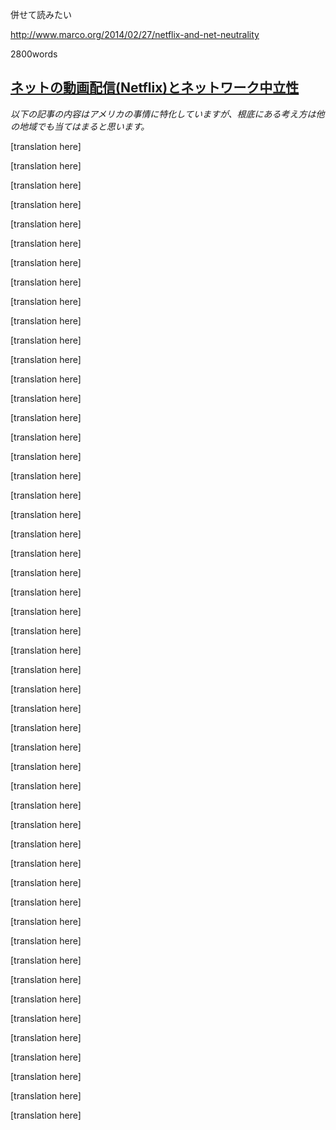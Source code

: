 併せて読みたい 

http://www.marco.org/2014/02/27/netflix-and-net-neutrality

2800words


<!--original
[Netflix and Net Neutrality](http://stratechery.com/2014/netflix-net-neutrality/ "Netflix and Net Neutrality")
--------------------------------------------------------------------------------------------------------------
-->
[ネットの動画配信(Netflix)とネットワーク中立性](http://stratechery.com/2014/netflix-net-neutrality/ "Netflix and Net Neutrality")
--------------------------------------------------------------------------------------------------------------

<!--original
Thursday, February 27, 2014 — [Tweet this
article](http://twitter.com/home?status=Netflix%20and%20Net%20Neutrality%20@stratechery%20http://stratechery.com/2014/netflix-net-neutrality/ "Tweet this article")
-->

<!--original
*This article is by definition very US-centric, but the general
principles apply broadly*
-->
*以下の記事の内容はアメリカの事情に特化していますが、根底にある考え方は他の地域でも当てはまると思います。*

<!--original
For anyone remotely connected to technology, the idea that net
neutrality is an unabashed good seems incontrovertible, and one of the
most popular examples of why it matters is Netflix. Consumers get a
video competitor to their cable provider over said cable provider’s
pipes; surely the end of net neutrality would mean the end of Netflix!
For example, consider this section from Netflix CEO Reed Hastings’ [2014
letter to
shareholders](http://files.shareholder.com/downloads/NFLX/2913616374x0x720306/119321bc-89c3-4306-93ac-93c02da2354f/Q4%2013%20Letter%20to%20shareholders.pdf):
-->



<!--original
> Unfortunately, Verizon successfully challenged the U.S. net neutrality
> rules. In principle, a domestic ISP now can legally impede the video
> streams that members request from Netflix, degrading the experience we
> jointly provide. The motivation could be to get Netflix to pay fees to
> stop this degradation. Were this draconian scenario to unfold with
> some ISP, we would vigorously protest and encourage our members to
> demand the open Internet they are paying their ISP to deliver.
-->

[translation here]

<!--original
And yet, just last week, Netflix – without much protest – did exactly
what Hastings described: they [paid
Comcast](http://online.wsj.com/news/articles/SB10001424052702304834704579401071892041790?mg=reno64-wsj&url=http%3A%2F%2Fonline.wsj.com%2Farticle%2FSB10001424052702304834704579401071892041790.html&fpid=2,7,121,122,201,401,641,1009)
to stop the degradation of Netflix’s services, and are expected to reach
a deal with Verizon and other ISPs soon. The stock market promptly
punished Netflix, sending the stock down 3.4 percent the day after the
announcement.
-->

[translation here]

<!--original
Oh, wait, never mind: the stock was **up** 3.4 percent, [hitting an
all-time
high](http://www.mercurynews.com/business/ci_25216762/comcast-deal-sends-netflix-record-highs-verizon-may)
of \$447. This may be the opposite of what most tech observers expected,
but Wall Street is not stupid: this is a great deal for Netflix, a
company who has every incentive to *not* support true, end-to-end net
neutrality.
-->

[translation here]

<!--original
#### Defining Net Neutrality
-->

[translation here]

<!--original
The first problem with the net neutrality debate is that there are three
competing definitions:
-->

[translation here]

<!--original
-   **The public definition** – For most people, particularly those of
    us in the tech industry, net neutrality means non-discrimination
    against packets from origin to destination. A packet from Netflix or
    YouTube or PornHub or the New York Times is treated and priced the
    exact same from server to client and back again.
-->

[translation here]

<!--original
-   **The legal definition** – The FCC’s [Open Internet
    rules](http://www.fcc.gov/guides/open-internet), which were ruled as
    [overreaching](http://www.bloomberg.com/news/2014-01-14/verizon-wins-net-neutrality-court-ruling-against-fcc.html)
    by the U.S. Court of Appeals in Washington, yet still apply to
    Comcast due to an agreement they signed as part of their acquisition
    of NBC Universal, only ever applied to traffic *within* an ISP’s
    network; in other words, once data is within Comcast or Verizon’s
    network, they can’t discriminate, delivering some data faster or
    slower. The Netflix/Comcast deal, on the other hand, is about
    peering: the point at which data enters the Comcast network (there
    is a useful overview of peering available
    [here](http://www.btigresearch.com/2014/02/11/forget-net-neutrality-peering-and-interconnection-set-to-be-the-internet-issue-of-2014/#ixzz2tEtvJnuH)).
    This is not (and never was) covered by net neutrality, as many geeks
    are now learning to their dismay.
-->

[translation here]

<!--original
-   **The Netflix definition** – Netflix has a subtly different view,
    best articulated by Reed Hastings himself in [a Facebook
    post](https://www.facebook.com/reed1960/posts/10150706947044584) two
    years ago:
-->

[translation here]

<!--original
    > Comcast no longer following net neutrality principles.
    >
    > Comcast should apply caps equally, or not at all.
    >
    > I spent the weekend enjoying four good internet video apps on my
    > Xbox: Netflix, HBO GO, Xfinity, and Hulu.
    >
    > When I watch video on my Xbox from three of these four apps, it
    > counts against my Comcast internet cap. When I watch through
    > Comcast’s Xfinity app, however, it does not count against my
    > Comcast internet cap.
    >
    > For example, if I watch last night’s SNL episode on my Xbox
    > through the Hulu app, it eats up about one gigabyte of my cap, but
    > if I watch that same episode through the Xfinity Xbox app, it
    > doesn’t use up my cap at all.
    >
    > The same device, the same IP address, the same wifi, the same
    > internet connection, but totally different cap treatment.
    >
    > In what way is this neutral?
-->

[translation here]

<!--original
    What Netflix is most concerned about from a non-discrimination
    standpoint [are broadband
    caps](http://apps.fcc.gov/ecfs/document/view?id=7021917119), and,
    more broadly, usage-based broadband pricing. It’s not that their
    position differs on a point-by-point basis from most net neutrality
    advocates; rather, the priorities are different.
-->

[translation here]

<!--original
#### Why the Comcast Agreement is Good for Netflix
-->

[translation here]

<!--original
This deal is in many ways a win-win for Netflix: they are likely paying
less for better quality.
-->

[translation here]

<!--original
Previously Netflix paid backbone providers such as Cogent for transit;
it was then Cogent’s responsibility to interface with last mile provides
such as Comcast or Verizon. Cogent [made a lot of
noise](http://arstechnica.com/information-technology/2014/02/netflix-packets-being-dropped-every-day-because-verizon-wants-more-money/)
about Comcast and other ISPs wanting to get paid on both sides – by
customers for Internet access, and Cogent for peering agreements – but
the truth is Cogent was just as duplicitous: they wanted to be paid by
Netflix on one side, and effectively subsidized by ISPs on the other.
-->

[translation here]

<!--original
Free peering agreements between Internet providers were premised on the
idea that a roughly equal amount of traffic was going in both
directions, meaning there was no net increase in cost as a result of a
peering agreement. Netflix, though, changed that equation by moving as
much as 30% of all the United States’ internet traffic in one direction
(on Cogent’s backbone). Cogent’s insistence on “free” peering, then, was
not at all consistent with such previous agreements: Cogent was not
carrying an in-kind amount of traffic in exchange for the traffic they
were dumping onto ISPs.
-->

[translation here]

<!--original
As an analogy, suppose my friend Bob and I agreed to watch the other’s
dog in the event of a trip or vacation. We both travel about three weeks
of the year, so while I have to watch Bob’s dog for three weeks, he
watches mine for three weeks as well. While the specific amount of
travel may vary year-by-year, it all evens out in the end, and we’re
both happy. A few years later, though, I take a job as a consultant, and
am suddenly traveling 30 weeks a year. Wouldn’t it be unfair for me to
insist that Bob hold to the terms of our agreement, even though it
entails him watching my dog 27 weeks more than I watch his? Yet that is
exactly what Cogent was demanding for direct access to ISPs’ networks,
and the ISPs in turn demanded compensation (keep in mind, Netflix has
*always* been free to use the open Internet to reach customers; they
simply find the performance unacceptable and wants shortcuts into ISP
networks).
-->

[translation here]

<!--original
With this deal, Netflix has effectively cut out the middleman Cogent,
and is sending traffic directly from their servers onto Comcast’s
network. Not only will this mean better quality for Netflix customers on
Comcast, but it also raises the barrier of entry for potential Netflix
competitors. Netflix currently has unique leverage over Comcast due to
Comcast’s proposed merger with Time Warner, which, combined with their
brand name and favorability amongst customers and regulators likely
meant they got a [great
deal](http://variety.com/2014/digital/news/why-netflix-is-actually-the-big-winner-in-the-comcast-bandwidth-deal-1201118421/);
future Netflix competitors, forced to go over the open Internet or rely
on providers like Cogent will be at both a cost and quality
disadvantage.
-->

[translation here]

<!--original
Most importantly, though, Netflix has to be thrilled that *Netflix* –
not end-users – is paying for better Netflix video, shrouding the extent
to which end-users are subsidizing Netflix.
-->

[translation here]

<!--original
#### Who Pays for Broadband?
-->

[translation here]

<!--original
There’s no question, at least in my mind, that broadband is just as much
a requirement for day-to-day life as is electricity, water, sewage,
paved roads, etc. And, like said utilities, broadband lends itself to a
[natural monopoly](http://en.wikipedia.org/wiki/Natural_monopoly); the
cost of capital for building out a network are so great that the
economics demand a single provider.
-->

[translation here]

<!--original
The primary way to deal with natural monopolies is to either have said
service provided by the government or provided by a private firm that is
heavily regulated with strict requirements about widespread access
combined with (relatively) high prices. This is indeed the case with
electricity, water, sewage, and
roads.^[1](#footnote_0_696 "Problems with these models arise when pricing becomes unregulated, or not included at all")^
-->

[translation here]

<!--original
The problem with regulating broadband in this way, though, is that the
definition of acceptable broadband is much more of a moving target. As
Marc Andreessen memorably put it on Twitter:
-->

[translation here]

<!--original
> [@mattyglesias](https://twitter.com/mattyglesias)
> [@binarybits](https://twitter.com/binarybits) Because sewers and
> electricity are far more static markets than broadband. You don't shit
> 10x as much every 3 yrs.
>
> — Marc Andreessen (@pmarca) [February 23,
> 2014](https://twitter.com/pmarca/statuses/437683055629570048)
-->

[translation here]

<!--original
Remember, the United States is a country where one of the two major
political parties routinely threatens to default on the nation’s debt to
score political points. Infrastructure investment is embarrassingly low
in things like roads and bridges, much less in environmentally
sustainable power like
nuclear;^[2](#footnote_1_696 "If there is one thing to take away from this article as a whole, it is that everything is a tradeoff. I know my aside on nuclear just upset a lot of you, but when you consider the relative cost and capacity of wind, solar, etc, and the environmental destruction caused by fossil fuels, non-polluting nuclear and its spent fuel risks makes a lot of sense. Tradeoffs.")^
to put the future of broadband, something that requires continual
investment, into the hands of such a dysfunctional government seems
foolhardy at best.
-->

[translation here]

<!--original
And yet, the fact that wired broadband in particular is a natural
monopoly remains, raising the question of how you incentivize investment
in ever faster broadband? There are three main
options:^[3](#footnote_2_696 "Google Fiber is a fourth: building a straight-up competitor, natural monopoly economics be damned. It’s possible because Google already has its own backhaul network, but I have trouble seeing how it will scale at least in the near term")^
-->

[translation here]

<!--original
-   **Government mandate** – Given the assumption that broadband is a
    economic necessity, this is the prescription that follows.
    Unfortunately, the same pragmatic problems that make
    government-provided broadband a likely non-starter plague this as
    well; Republicans in particular have actively opposed any sort of
    telecom regulation, even before you get to the incentive problems of
    mandates versus markets.
-->

[translation here]

<!--original
-   **Discriminatory pricing** – Companies like Amazon know that [every
    100ms
    delay](http://blog.gigaspaces.com/amazon-found-every-100ms-of-latency-cost-them-1-in-sales/)
    causes them to lose sales; that makes guaranteed access to end users
    exceptionally valuable. It’s the same thing with Google, Netflix,
    and most other Internet companies. Comcast and other ISPs would
    certainly be incentivized to improve their networks if they knew
    that said companies would compensate them accordingly.
-->

[translation here]

<!--original
    To some extent, this is exactly what just happened with the Netflix
    peering agreement, although true discrimination within their network
    would incentivize Comcast even more.
-->

[translation here]

<!--original
-   **Usage-based pricing** – With usage-based pricing, if you use more
    data, you pay more; use less, pay less. As we’ve seen with wireless,
    this strongly incentivizes network providers to increase broadband
    capacity. It’s no accident that the rollout of LTE in the US was
    combined with the imposition of data caps, just as it’s not an
    accident that the US has far better LTE penetration than anywhere
    else in the world. This despite the fact that providing wireless
    service in the US is much more difficult than just about anywhere
    else in the world due to sheer physical size and effective
    NIMBYism.^[4](#footnote_3_696 "NIMBY = Not In My BackYard")^ AT&T,
    Verizon, etc. want you to use as much data as possible as quickly as
    possible, and to charge you for the privilege.
-->

[translation here]

<!--original
#### Making Tradeoffs
-->

[translation here]

<!--original
In the end, each of these options presents a different set of tradeoffs
among three competing ideals:
-->

[translation here]

<!--original
-   Continual investment in faster and more accessible broadband
-   Non-discriminatory treatment of data
-   Unlimited access
-->

[translation here]

<!--original
There is no approach, at least given the United State’s political
realities, that allows for all three; this is “Fast/Good/Cheap Choose
Two” applied to Internet access.
-->

[translation here]

<!--original
Thus, we need to make choices based on priorities. From my perspective,
the most important of these ideals is the non-discriminatory treatment
of data. This is what makes the Internet so profound, and what enables
new companies to disrupt the market and improve the lives of millions.
It must be protected not just within an ISPs network, but all across the
entire Internet including peering.
-->

[translation here]

<!--original
The second most important is continual investment in faster and more
accessible broadband. The flip-side of the Internet being so profound is
that improved access has an exponential return both from an economic as
well as from a societal impact perspective.
-->

[translation here]

<!--original
That leaves unlimited access on the chopping block. While I love the
idea of unlimited data, I also am aware that nothing comes for free; in
the case of unlimited data, the cost we are paying is underinvestment
and/or discriminatory treatment of data. Therefore I believe the best
approach to broadband is usage-based payment by both upstream and
downstream, with no payments in the middle.
-->

[translation here]

<!--original
The way this would have played out in the case of Netflix is that:
-->

[translation here]

<!--original
-   Netflix would pay more at the point of origin to compensate backbone
    providers for the massive amount of data they generate
-   ISP customers who watch the most video would pay more
-->

[translation here]

<!--original
It’s the latter result that terrifies Netflix, and is why, in the end,
they are not an ally of those of us who desire true net neutrality.
Currently non-Netflix broadband subscribers are effectively subsidizing
Netflix viewers; they use much less capacity, yet pay the same price.
This needs to change for the sake of true net neutrality, and if it
results in Netflix losing subscribers, so be it.
-->

[translation here]

<!--original
Unfortunately, this agreement and the others that are soon to follow
makes such an arrangement unlikely. Comcast and company are getting
paid, so they’re happy, and Netflix is disguising their true cost to end
users so they are happy as well. It’s non-Netflix users, and, more
distressingly, the startups and services that have yet to be created who
are ultimately paying the price.
-->

[translation here]

<!--original
1.  Problems with these models arise when pricing becomes unregulated,
    or not included at all [↩](#identifier_0_696)
2.  If there is one thing to take away from this article as a whole, it
    is that **everything** is a tradeoff. I know my aside on nuclear
    just upset a lot of you, but when you consider the relative cost and
    capacity of wind, solar, etc, and the environmental destruction
    caused by fossil fuels, non-polluting nuclear and its spent fuel
    risks makes a lot of sense. Tradeoffs. [↩](#identifier_1_696)
3.  Google Fiber is a fourth: building a straight-up competitor, natural
    monopoly economics be damned. It’s possible because Google already
    has its own backhaul network, but I have trouble seeing how it will
    scale at least in the near term [↩](#identifier_2_696)
4.  NIMBY = Not In My BackYard [↩](#identifier_3_696)
-->

[translation here]

<!--original
*[Tweet this
article](http://twitter.com/home?status=Netflix%20and%20Net%20Neutrality%20@stratechery%20http://stratechery.com/2014/netflix-net-neutrality/ "Tweet this article"),
follow Ben [@monkbent](http://twitter.com/monkbent) & get updates
[@stratechery](http://twitter.com/stratechery) or [by
email](http://stratechery.com/theme/week-in-review/)*
-->

[translation here]

<!--original
← [The Nokia X](http://stratechery.com/2014/nokia-x/)
-->

[translation here]

<!--original
[The Cost of Bitcoin](http://stratechery.com/2014/cost-bitcoin/) →
-->

[translation here]

<!--original
[![stratēchery](/wp-content/uploads/2013/03/pronunciation-black.png)](http://stratechery.com/2013/strategery/)
-->

[translation here]

<!--original
-   [Written by Ben Thompson](http://stratechery.com/theme/about/)
-   [@monkbent](http://twitter.com/monkbent)
-   [@stratechery](http://twitter.com/stratechery)
-   [RSS](http://stratechery.com/feed/)
-   [Subscribe by email](/theme/week-in-review/)
-->

[translation here]

<!--original
### Keepers {.widget-title}
-->

[translation here]

<!--original
-   [The iPad: It's For Everyone
    Else](http://stratechery.com/2010/the-ipad-its-for-everyone-else/)
-   [Apple and the Innovator's
    Dilemma](http://stratechery.com/2010/apple-innovators-dilemma/)
-   [Apps, People, & Jobs to be
    Done](http://stratechery.com/2013/apps-people-jobs-to-be-done/)
-   [Two Bears](http://stratechery.com/2013/two-bears/)
-   [The Android
    Detour](http://stratechery.com/2013/the-android-detour/)
-->

[translation here]

<!--original
### Recent Articles {.widget-title}
-->

[translation here]

<!--original
-   [The Cost of
    Bitcoin](http://stratechery.com/2014/cost-bitcoin/ "Permanent link to The Cost of Bitcoin")
-   [Netflix and Net
    Neutrality](http://stratechery.com/2014/netflix-net-neutrality/ "Permanent link to Netflix and Net Neutrality")
-   [The Social
    Conglomerate](http://stratechery.com/2014/social-conglomerate/ "Permanent link to The Social Conglomerate")
-   [Messaging: Mobile’s Killer
    App](http://stratechery.com/2014/messaging-mobiles-killer-app/ "Permanent link to Messaging: Mobile’s Killer App")
-   [Microsoft’s Mobile
    Muddle](http://stratechery.com/2014/microsofts-mobile-muddle/ "Permanent link to Microsoft’s Mobile Muddle")
-->

[translation here]

<!--original
### Built on WordPress {.widget-title}
-->

[translation here]

<!--original
Strategy. Technology. Pronunciation.
-->

[translation here]

<!--original
© [stratēchery by Ben
Thompson](http://stratechery.com/ "stratēchery by Ben Thompson") 2014
-->
